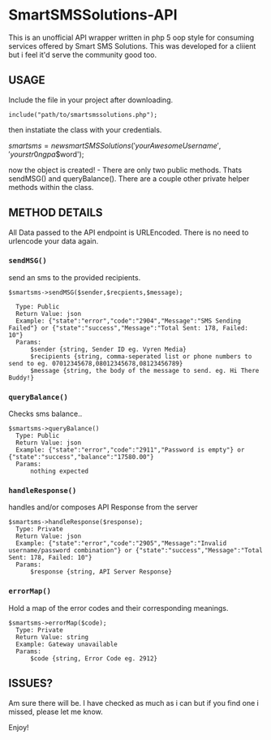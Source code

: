 # SmartSMSSolutions-API
This is an unofficial API wrapper written in php 5 oop style for consuming services offered by Smart SMS Solutions. This was developed for a cliient but i feel it'd serve the community good too.

## USAGE

Include the file in your project after downloading. 

`include("path/to/smartsmssolutions.php");`

then instatiate the class with your credentials.

$smartsms = new smartSMSSolutions('your Awesome Username','yourstr0ngpa$$word');

now the object is created! - There are only two public methods. Thats sendMSG() and queryBalance(). There are a couple other private helper methods within the class.


## METHOD DETAILS
All Data passed to the API endpoint is URLEncoded. There is no need to urlencode your data again.

### `sendMSG()`
send an sms to the provided recipients.
```
$smartsms->sendMSG($sender,$recpients,$message); 

  Type: Public
  Return Value: json
  Example: {"state":"error","code":"2904","Message":"SMS Sending Failed"} or {"state":"success","Message":"Total Sent: 178, Failed: 10"}
  Params: 
      $sender {string, Sender ID eg. Vyren Media}
      $recipients {string, comma-seperated list or phone numbers to send to eg. 07012345678,08012345678,08123456789}
      $message {string, the body of the message to send. eg. Hi There Buddy!} 
```
  
  
### `queryBalance()`
Checks sms balance..
```
$smartsms->queryBalance() 
  Type: Public
  Return Value: json
  Example: {"state":"error","code":"2911","Password is empty"} or {"state":"success","balance":"17580.00"}
  Params: 
      nothing expected
```

### `handleResponse()`
handles and/or composes API Response from the server
```
$smartsms->handleResponse($response); 
  Type: Private
  Return Value: json
  Example: {"state":"error","code":"2905","Message":"Invalid username/password combination"} or {"state":"success","Message":"Total Sent: 178, Failed: 10"}
  Params: 
      $response {string, API Server Response}
```  

### `errorMap()`
Hold a map of the error codes and their corresponding meanings. 
```
$smartsms->errorMap($code); 
  Type: Private
  Return Value: string
  Example: Gateway unavailable
  Params: 
      $code {string, Error Code eg. 2912}
```

## ISSUES?

Am sure there will be. I have checked as much as i can but if you find one i missed, please let me know.


Enjoy!
